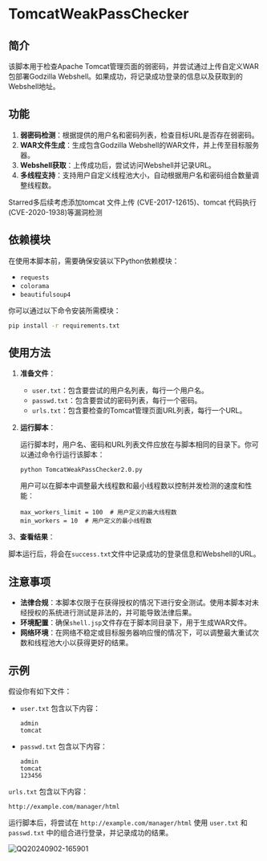 # TomcatWeakPassChecker

## 简介

该脚本用于检查Apache Tomcat管理页面的弱密码，并尝试通过上传自定义WAR包部署Godzilla Webshell。如果成功，将记录成功登录的信息以及获取到的Webshell地址。

## 功能

1. **弱密码检测**：根据提供的用户名和密码列表，检查目标URL是否存在弱密码。
2. **WAR文件生成**：生成包含Godzilla Webshell的WAR文件，并上传至目标服务器。
3. **Webshell获取**：上传成功后，尝试访问Webshell并记录URL。
4. **多线程支持**：支持用户自定义线程池大小，自动根据用户名和密码组合数量调整线程数。

Starred多后续考虑添加tomcat 文件上传 (CVE-2017-12615)、tomcat 代码执行 (CVE-2020-1938)等漏洞检测

## 依赖模块

在使用本脚本前，需要确保安装以下Python依赖模块：

- `requests`
- `colorama`
- `beautifulsoup4`

你可以通过以下命令安装所需模块：

```bash
pip install -r requirements.txt
```

## 使用方法

1. **准备文件**：

   - `user.txt`：包含要尝试的用户名列表，每行一个用户名。
   - `passwd.txt`：包含要尝试的密码列表，每行一个密码。
   - `urls.txt`：包含要检查的Tomcat管理页面URL列表，每行一个URL。

2. **运行脚本**：

   运行脚本时，用户名、密码和URL列表文件应放在与脚本相同的目录下。你可以通过命令行运行该脚本：

   ```
   python TomcatWeakPassChecker2.0.py
   ```

   用户可以在脚本中调整最大线程数和最小线程数以控制并发检测的速度和性能：

   ```
   max_workers_limit = 100  # 用户定义的最大线程数
   min_workers = 10  # 用户定义的最小线程数
   ```

3、**查看结果**：

脚本运行后，将会在`success.txt`文件中记录成功的登录信息和Webshell的URL。

## 注意事项

- **法律合规**：本脚本仅限于在获得授权的情况下进行安全测试。使用本脚本对未经授权的系统进行测试是非法的，并可能导致法律后果。
- **环境配置**：确保`shell.jsp`文件存在于脚本同目录下，用于生成WAR文件。
- **网络环境**：在网络不稳定或目标服务器响应慢的情况下，可以调整最大重试次数和线程池大小以获得更好的结果。

## 示例

假设你有如下文件：

- `user.txt` 包含以下内容：

   ```
   admin
   tomcat
   ```

- `passwd.txt` 包含以下内容：

   ```
   admin
   tomcat
   123456
   ```

`urls.txt` 包含以下内容：

   ```
   http://example.com/manager/html
   ```

运行脚本后，将尝试在 `http://example.com/manager/html` 使用 `user.txt` 和 `passwd.txt` 中的组合进行登录，并记录成功的结果。

![QQ20240902-165901](https://github.com/user-attachments/assets/f920d41c-1427-489f-9b34-eb649160bd12)

